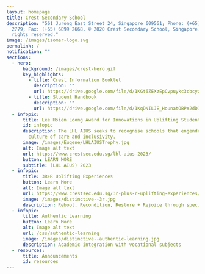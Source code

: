 ```yaml
---
layout: homepage
title: Crest Secondary School
description: "561 Jurong East Street 24, Singapore 609561; Phone: (+65) 6899
  2779; Fax: (+65) 6899 2668. © 2020 Crest Secondary School, Singapore. All
  rights reserved."
image: /images/isomer-logo.svg
permalink: /
notification: ""
sections:
  - hero:
      background: /images/crest-hero.gif
      key_highlights:
        - title: Crest Information Booklet
          description: ""
          url: https://drive.google.com/file/d/1KGt6ZEXzEpCvpuykc3cbcyzJKVs2WBj6/view?usp=sharing
        - title: Student Handbook
          description: ""
          url: https://drive.google.com/file/d/1KqDNILJE_HounatOBPY2dD1yWKLEcB2v/view?usp=drive_link
  - infopic:
      title: Lee Hsien Loong Award for Innovations in Uplifting Students
      id: infopic
      description: The LHL AIUS seeks to recognise schools that engender a strong
        culture of care and inclusivity.
      image: /images/Eugene/LHLAIUSTrophy.jpg
      alt: Image alt text
      url: https://www.crestsec.edu.sg/lhl-aius-2023/
      button: LEARN MORE
      subtitle: (LHL AIUS) 2023
  - infopic:
      title: 3R+R Uplifting Experiences
      button: Learn More
      alt: Image alt text
      url: https://www.crestsec.edu.sg/3r-plus-r-uplifting-experiences/
      image: /images/distinctive--3r.jpg
      description: Reboot, Recondition, Restore + Rejoice through special programmes
  - infopic:
      title: Authentic Learning
      button: Learn More
      alt: Image alt text
      url: /css/authentic-learning
      image: /images/distinctive--authentic-learning.jpg
      description: Academic integration with vocational subjects
  - resources:
      title: Announcements
      id: resources
---
```

